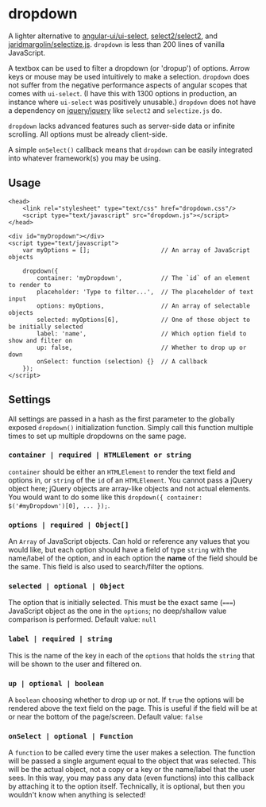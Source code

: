 # dropdown

A lighter alternative to [angular-ui/ui-select](https://github.com/angular-ui/ui-select),
[select2/select2](https://github.com/select2/select2), and
[jaridmargolin/selectize.js](https://github.com/jaridmargolin/selectize.js).
`dropdown` is less than 200 lines of vanilla JavaScript.

A textbox can be used to filter a dropdown (or 'dropup') of options. Arrow keys or mouse may be used
intuitively to make a selection. `dropdown` does not suffer from the negative performance aspects of
angular scopes that comes with `ui-select`. (I have this with 1300 options in production,
an instance where `ui-select` was positively unusable.) `dropdown` does not have a dependency
on [jquery/jquery](https://github.com/jquery/jquery) like `select2` and `selectize.js` do.

`dropdown` lacks advanced features such as server-side data or infinite scrolling. All options
must be already client-side.

A simple `onSelect()` callback means that `dropdown` can be easily integrated into whatever framework(s)
you may be using.

## Usage

```
<head>
    <link rel="stylesheet" type="text/css" href="dropdown.css"/>
    <script type="text/javascript" src="dropdown.js"></script>
</head>
```

```
<div id="myDropdown"></div>
<script type="text/javascript">
    var myOptions = [];                    // An array of JavaScript objects

    dropdown({
        container: 'myDropdown',           // The `id` of an element to render to
        placeholder: 'Type to filter...',  // The placeholder of text input
        options: myOptions,                // An array of selectable objects
        selected: myOptions[6],            // One of those object to be initially selected
        label: 'name',                     // Which option field to show and filter on
        up: false,                         // Whether to drop up or down
        onSelect: function (selection) {}  // A callback
    });
</script>
```

## Settings

All settings are passed in a hash as the first parameter to the globally exposed `dropdown()`
initialization function. Simply call this function multiple times to set up multiple
dropdowns on the same page.

### `container | required | HTMLElement or string`

`container` should be either an `HTMLElement` to render the text field and options in,
or `string` of the `id` of an `HTMLElement`. You cannot pass a jQuery object here; jQuery
objects are array-like objects and not actual elements. You would want to do some like this
`dropdown({ container: $('#myDropdown')[0], ... });`.

### `options | required | Object[]`

An `Array` of JavaScript objects. Can hold or reference any values that you would like,
but each option should have a field of type `string` with the name/label of the option,
and in each option the **name** of the field should be the same. This field is also used
to search/filter the options.

### `selected | optional | Object`

The option that is initially selected. This must be the exact same (`===`) JavaScript object
as the one in the `options`; no deep/shallow value comparison is performed. Default value:
`null`

### `label | required | string`

This is the name of the key in each of the `options` that holds the `string` that will be
shown to the user and filtered on.

### `up | optional | boolean`

A `boolean` choosing whether to drop up or not. If `true` the options will be rendered above
the text field on the page. This is useful if the field will be at or near the bottom of the
page/screen. Default value: `false`

### `onSelect | optional | Function`

A `function` to be called every time the user makes a selection. The function will be passed a
single argument equal to the object that was selected. This will be the actual object, not
a copy or a key or the name/label that the user sees. In this way, you may pass any data
(even functions) into this callback by attaching it to the option itself. Technically, it is
optional, but then you wouldn't know when anything is selected!
